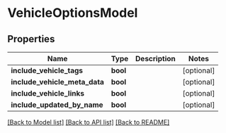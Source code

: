 # VehicleOptionsModel

## Properties
Name | Type | Description | Notes
------------ | ------------- | ------------- | -------------
**include_vehicle_tags** | **bool** |  | [optional] 
**include_vehicle_meta_data** | **bool** |  | [optional] 
**include_vehicle_links** | **bool** |  | [optional] 
**include_updated_by_name** | **bool** |  | [optional] 

[[Back to Model list]](../README.md#documentation-for-models) [[Back to API list]](../README.md#documentation-for-api-endpoints) [[Back to README]](../README.md)


